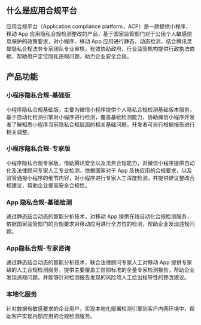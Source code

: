 ## 什么是应用合规平台
应用合规平台（Application compliance platform，ACP）是一款提供小程序、移动 App 应用隐私合规检测整改的产品，基于国家监管部门对于公民个人敏感信息保护的政策要求，对小程序、移动 App 应用进行静态、动态检测，结合腾讯灵犀隐私合规法务专家团队专业审核，有效协助政府、行业监管机构提供行政执法依据，帮助用户定位隐私违规问题，助力企业安全合规。

## 产品功能
### 小程序隐私合规-基础版
小程序隐私合规基础版，主要为微信小程序提供个人隐私合规检测基础版本服务，基于自动化检测引擎对小程序进行检测，覆盖基础检测能力，协助微信小程序开发者了解知悉小程序当前隐私合规层面的相关基础问题，开发者可自行根据报告进行相关调整。


### 小程序隐私合规-专家版
小程序隐私合规专家版，借助腾讯安全以及法务合规能力，对微信小程序提供自动化及法律顾问专家人工专业检测，依据国家对于 App 及快应用的合规要求，以及监管通报小程序的细节内容，对小程序进行专家人工深度检测，并提供建议整改合规建议，帮助企业提高安全合规性。

### App 隐私合规-基础检测
通过静态结合动态的智能分析技术，对移动 App 提供在线自动化合规检测服务，依据国家监管部门的合规要求对移动应用进行全方位的检测，帮助企业发现违规问题。

### App隐私合规-专家咨询
通过静态结合动态的智能分析技术，联合法律顾问专家人工对移动 App 提供专家级的人工合规检测服务，提供主要覆盖工信部标准的全量专家检测报告，帮助企业发现违规问题，并能够针对检测报告发现的风险项人工给出指导性的整改建议。

### 本地化服务
针对数据有敏感要求的企业用户，实现本地化部署检测引擎到客户内网环境中，帮助客户实现内部应用的合规检测服务。
